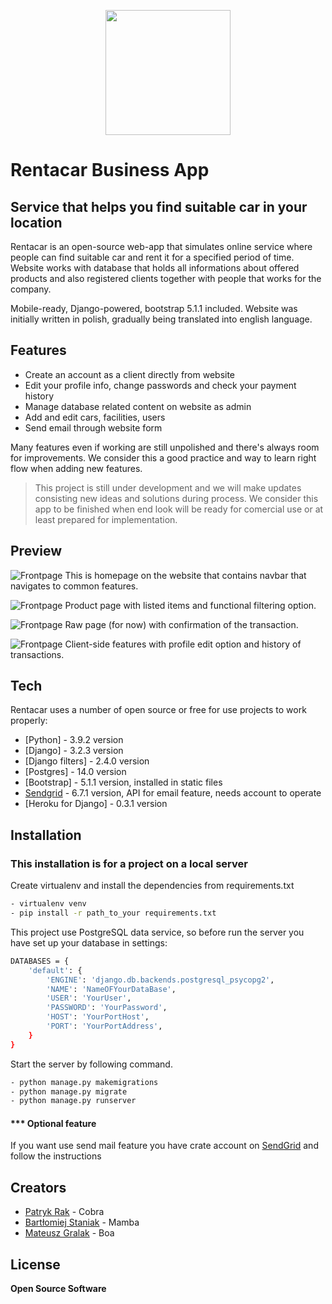 <p align="center">
  <img width="200" src="https://i.imgur.com/0cYM5m3.png" href="">
</p>

# Rentacar Business App
## Service that helps you find suitable car in your location




Rentacar is an open-source web-app that simulates online service where people
can find suitable car and rent it for a specified period of time.
Website works with database that holds all informations about
offered products and also registered clients together with people
that works for the company. 

Mobile-ready, Django-powered, bootstrap 5.1.1 included. Website was initially written in polish, gradually being translated into english language.
## Features

- Create an account as a client directly from website
- Edit your profile info, change passwords and check your payment history
- Manage database related content on website as admin
- Add and edit cars, facilities, users
- Send email through website form

Many features even if working are still unpolished and there's
always room for improvements. We consider this a good practice 
and way to learn right flow when adding new features.

> This project is still under development and we will
> make updates consisting new ideas and solutions
> during process. We consider this app to be finished when
> end look will be ready for comercial use or at least 
> prepared for implementation.


## Preview

![Frontpage](https://i.imgur.com/PenYUBA.png)
This is homepage on the website that contains navbar that navigates to common features.

![Frontpage](https://i.imgur.com/4rr9g42.png)
Product page with listed items and functional filtering option.

![Frontpage](https://i.imgur.com/UmFF7Ut.png)
Raw page (for now) with confirmation of the transaction.

![Frontpage](https://i.imgur.com/HyaudnQ.png)
Client-side features with profile edit option and history of transactions.

## Tech

Rentacar uses a number of open source or free for use projects to work properly:

- [Python] - 3.9.2 version
- [Django] - 3.2.3 version
- [Django filters] - 2.4.0 version
- [Postgres] - 14.0 version
- [Bootstrap] - 5.1.1 version, installed in static files
- [Sendgrid] - 6.7.1 version, API for email feature, needs account to operate
- [Heroku for Django] - 0.3.1 version


## Installation

### This installation is for a project on a local server

Create virtualenv and install the dependencies from requirements.txt
```sh
- virtualenv venv
- pip install -r path_to_your requirements.txt
```

This project use PostgreSQL data service, so before run the server 
you have set up your database in settings:

```sh
DATABASES = {
    'default': {
        'ENGINE': 'django.db.backends.postgresql_psycopg2',
        'NAME': 'NameOFYourDataBase',
        'USER': 'YourUser',
        'PASSWORD': 'YourPassword',
        'HOST': 'YourPortHost',
        'PORT': 'YourPortAddress',
    }
}
```

Start the server by following command.
```sh
- python manage.py makemigrations
- python manage.py migrate 
- python manage.py runserver
```

#### *** Optional feature 
If you want use send mail feature you have crate account on [SendGrid] and follow the instructions 
 

## Creators
   
- [Patryk Rak] - Cobra
- [Bartłomiej Staniak] - Mamba 
- [Mateusz Gralak] -  Boa


## License

**Open Source Software**

[//]: # (These are reference links used in the body of this note and get stripped out when the markdown processor does its job. There is no need to format nicely because it shouldn't be seen. Thanks SO - http://stackoverflow.com/questions/4823468/store-comments-in-markdown-syntax)

   [SendGrid]: <https://sendgrid.com>
   [Patryk Rak]: <https://github.com/Patryk-Rak>
   [Bartłomiej Staniak]: <https://github.com/BartlomiejStaniak>
   [Mateusz Gralak]: <https://github.com/Muadib07>

